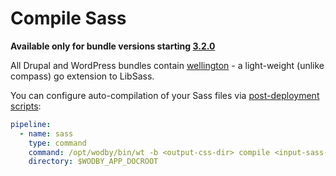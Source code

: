 # Compile Sass

**Available only for bundle versions starting [3.2.0](../infrastructure/bundles/README.md)**

All Drupal and WordPress bundles contain <a href="https://github.com/wellington/wellington" target="_blank">wellington</a> - a light-weight  (unlike compass) go extension to LibSass.

You can configure auto-compilation of your Sass files via [post-deployment scripts](../deployment/post-deployment-scripts.md):
 
```yml
pipeline:
  - name: sass
    type: command
    command: /opt/wodby/bin/wt -b <output-css-dir> compile <input-sass-dir>
    directory: $WODBY_APP_DOCROOT
```